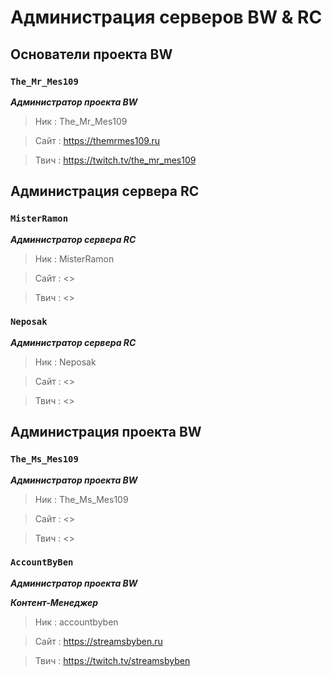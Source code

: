 # Администрация серверов BW & RC

## Основатели проекта BW

### `The_Mr_Mes109`
***Администратор проекта BW***
>Ник : The_Mr_Mes109

>Сайт : <https://themrmes109.ru>

>Твич : <https://twitch.tv/the_mr_mes109>

## Администрация сервера RC

### `MisterRamon`
***Администратор сервера RC***
>Ник : MisterRamon

>Сайт : <>

>Твич : <>

### `Neposak`
***Администратор сервера RC***
>Ник : Neposak

>Сайт : <>

>Твич : <>

## Администрация проекта BW

### `The_Ms_Mes109`
***Администратор проекта BW***
>Ник : The_Ms_Mes109

>Сайт : <>

>Твич : <>

### `AccountByBen`
***Администратор проекта BW***

***Контент-Менеджер***
>Ник : accountbyben

>Сайт : <https://streamsbyben.ru>

>Твич : <https://twitch.tv/streamsbyben>
